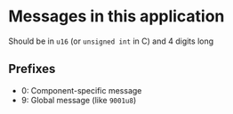# Messages in this application

Should be in `u16` (or `unsigned int` in C)
and 4 digits long

## Prefixes

- 0: Component-specific message
- 9: Global message (like `9001u8`)